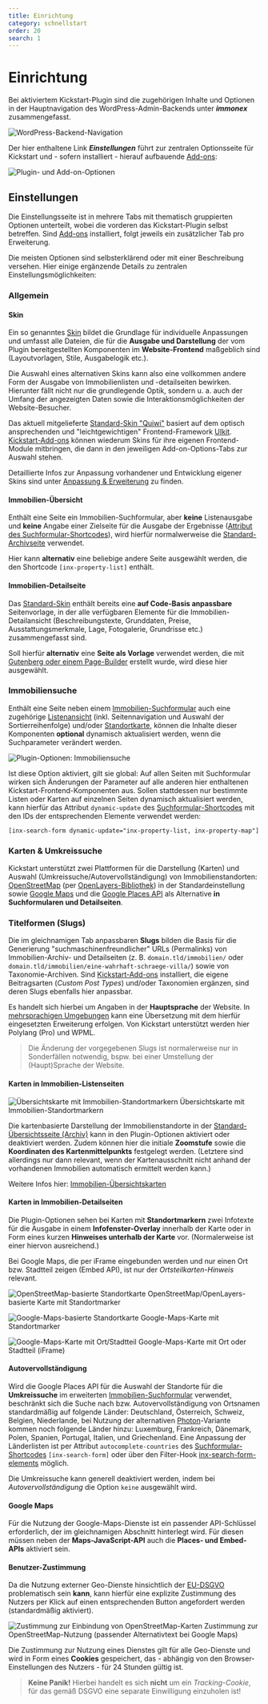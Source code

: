 ```yaml
---
title: Einrichtung
category: schnellstart
order: 20
search: 1
---
```


# Einrichtung

Bei aktiviertem Kickstart-Plugin sind die zugehörigen Inhalte und Optionen in der Hauptnavigation des WordPress-Admin-Backends unter ***immonex*** zusammengefasst.

![WordPress-Backend-Navigation](../assets/scst-options-1.gif)

Der hier enthaltene Link ***Einstellungen*** führt zur zentralen Optionsseite für Kickstart und - sofern installiert - hierauf aufbauende [Add-ons](../add-ons.html):

![Plugin- und Add-on-Optionen](../assets/scst-options-2.gif)

## Einstellungen

Die Einstellungsseite ist in mehrere Tabs mit thematisch gruppierten Optionen unterteilt, wobei die vorderen das Kickstart-Plugin selbst betreffen. Sind [Add-ons](../add-ons.html) installiert, folgt jeweils ein zusätzlicher Tab pro Erweiterung.

Die meisten Optionen sind selbsterklärend oder mit einer Beschreibung versehen. Hier einige ergänzende Details zu zentralen Einstellungsmöglichkeiten:

### Allgemein

#### Skin

Ein so genanntes [Skin](../anpassung-erweiterung/skins.html) bildet die Grundlage für individuelle Anpassungen und umfasst alle Dateien, die für die **Ausgabe und Darstellung** der vom Plugin bereitgestellten Komponenten im **Website-Frontend** maßgeblich sind (Layoutvorlagen, Stile, Ausgabelogik etc.).

Die Auswahl eines alternativen Skins kann also eine vollkommen andere Form der Ausgabe von Immobilienlisten und -detailseiten bewirken. Hierunter fällt nicht nur die grundlegende Optik, sondern u. a. auch der Umfang der angezeigten Daten sowie die Interaktionsmöglichkeiten der Website-Besucher.

Das aktuell mitgelieferte [Standard-Skin "Quiwi"](../anpassung-erweiterung/standard-skin.html) basiert auf dem optisch ansprechenden und "leichtgewichtigen" Frontend-Framework [UIkit](https://getuikit.com/). [Kickstart-Add-ons](../add-ons.html) können wiederum Skins für ihre eigenen Frontend-Module mitbringen, die dann in den jeweiligen Add-on-Options-Tabs zur Auswahl stehen.

Detaillierte Infos zur Anpassung vorhandener und Entwicklung eigener Skins sind unter [Anpassung & Erweiterung](../anpassung-erweiterung/skins.html) zu finden.

#### Immobilien-Übersicht

Enthält eine Seite ein Immobilien-Suchformular, aber **keine** Listenausgabe und **keine** Angabe einer Zielseite für die Ausgabe der Ergebnisse ([Attribut des Suchformular-Shortcodes](../komponenten/index.html#Attribute)), wird hierfür normalwerweise die [Standard-Archivseite](../beitragsarten-taxonomien.html#Immobilien-Beitrage) verwendet.

Hier kann **alternativ** eine beliebige andere Seite ausgewählt werden, die den Shortcode `[inx-property-list]` enthält.

#### Immobilien-Detailseite

Das [Standard-Skin](../anpassung-erweiterung/standard-skin.html) enthält bereits eine **auf Code-Basis anpassbare** Seitenvorlage, in der alle verfügbaren Elemente für die Immobilien-Detailansicht (Beschreibungstexte, Grunddaten, Preise, Ausstattungsmerkmale, Lage, Fotogalerie, Grundrisse etc.) zusammengefasst sind.

Soll hierfür **alternativ** eine **Seite als Vorlage** verwendet werden, die mit [Gutenberg oder einem Page-Builder](einbindung.html#Immobilien-Details) erstellt wurde, wird diese hier ausgewählt.

### Immobiliensuche

Enthält eine Seite neben einem [Immobilien-Suchformular](../komponenten/index.html) auch eine zugehörige [Listenansicht](../komponenten/liste.html) (inkl. Seitennavigation und Auswahl der Sortierreihenfolge) und/oder [Standortkarte](../komponenten/karte.html), können die Inhalte dieser Komponenten **optional** dynamisch aktualisiert werden, wenn die Suchparameter verändert werden.

![Plugin-Optionen: Immobiliensuche](../assets/scst-options-property-search.png)

Ist diese Option aktiviert, gilt sie global: Auf allen Seiten mit Suchformular wirken sich Änderungen der Parameter auf alle anderen hier enthaltenen Kickstart-Frontend-Komponenten aus. Sollen stattdessen nur bestimmte Listen oder Karten auf einzelnen Seiten dynamisch aktualisiert werden, kann hierfür das Attribut `dynamic-update` des [Suchformular-Shortcodes](../komponenten/index.html) mit den IDs der entsprechenden Elemente verwendet werden:

`[inx-search-form dynamic-update="inx-property-list, inx-property-map"]`

### Karten & Umkreissuche

Kickstart unterstützt zwei Plattformen für die Darstellung (Karten) und Auswahl (Umkreissuche/Autovervollständigung) von Immobilienstandorten: [OpenStreetMap](https://www.openstreetmap.de/) (per [OpenLayers-Bibliothek](https://de.wikipedia.org/wiki/OpenLayers)) in der Standardeinstellung sowie [Google Maps](https://cloud.google.com/maps-platform/) und die [Google Places API](https://developers.google.com/maps/documentation/places/web-service/autocomplete) als Alternative **in Suchformularen und Detailseiten**.

### Titelformen (Slugs)

Die im gleichnamigen Tab anpassbaren **Slugs** bilden die Basis für die Generierung "suchmaschinenfreundlicher" URLs (Permalinks) von Immobilien-Archiv- und Detailseiten (z. B. `domain.tld/immobilien/` oder `domain.tld/immobilien/eine-wahrhaft-schraege-villa/`) sowie von Taxonomie-Archiven. Sind [Kickstart-Add-ons](../add-ons.html) installiert, die eigene Beitragsarten (*Custom Post Types*) und/oder Taxonomien ergänzen, sind deren Slugs ebenfalls hier anpassbar.

Es handelt sich hierbei um Angaben in der **Hauptsprache** der Website. In [mehrsprachigen Umgebungen](../anpassung-erweiterung/uebersetzung-mehrsprachigkeit.html#Mehrsprachige-Websites) kann eine Übersetzung mit dem hierfür eingesetzten Erweiterung erfolgen. Von Kickstart unterstützt werden hier Polylang (Pro) und WPML.

> Die Änderung der vorgegebenen Slugs ist normalerweise nur in Sonderfällen notwendig, bspw. bei einer Umstellung der (Haupt)Sprache der Website.

#### Karten in Immobilien-Listenseiten

![Übersichtskarte mit Immobilien-Standortmarkern](../assets/scst-property-map-1.png)
Übersichtskarte mit Immobilien-Standortmarkern

Die kartenbasierte Darstellung der Immobilienstandorte in der [Standard-Übersichtsseite (Archiv)](../beitragsarten-taxonomien.html#Immobilien-Beitrage) kann in den Plugin-Optionen aktiviert oder deaktiviert werden. Zudem können hier die initiale **Zoomstufe** sowie die **Koordinaten des Kartenmittelpunkts** festgelegt werden. (Letztere sind allerdings nur dann relevant, wenn der Kartenausschnitt nicht anhand der vorhandenen Immobilien automatisch ermittelt werden kann.)

Weitere Infos hier: [Immobilien-Übersichtskarten](../komponenten/karte.html)

#### Karten in Immobilien-Detailseiten

Die Plugin-Optionen sehen bei Karten mit **Standortmarkern** zwei Infotexte für die Ausgabe in einem **Infofenster-Overlay** innerhalb der Karte oder in Form eines kurzen **Hinweises unterhalb der Karte** vor. (Normalerweise ist einer hiervon ausreichend.)

Bei Google Maps, die per iFrame eingebunden werden und nur einen Ort bzw. Stadtteil zeigen (Embed API), ist nur der *Ortsteilkarten-Hinweis* relevant.

![OpenStreetMap-basierte Standortkarte](../assets/scst-osm-map.gif)
OpenStreetMap/OpenLayers-basierte Karte mit Standortmarker

![Google-Maps-basierte Standortkarte](../assets/scst-google-map.gif)
Google-Maps-Karte mit Standortmarker

![Google-Maps-Karte mit Ort/Stadtteil](../assets/scst-google-embed-map.gif)
Google-Maps-Karte mit Ort oder Stadtteil (iFrame)

#### Autovervollständigung

Wird die Google Places API für die Auswahl der Standorte für die **Umkreissuche** im erweiterten [Immobilien-Suchformular](../komponenten/index.html) verwendet, beschränkt sich die Suche nach bzw. Autovervollständigung von Ortsnamen standardmäßig auf folgende Länder: Deutschland, Österreich, Schweiz, Belgien, Niederlande, bei Nutzung der alternativen [Photon](https://photon.komoot.io/)-Variante kommen noch folgende Länder hinzu: Luxemburg, Frankreich, Dänemark, Polen, Spanien, Portugal, Italien, und Griechenland. Eine Anpassung der Länderlisten ist per Attribut `autocomplete-countries` des [Suchformular-Shortcodes](../komponenten/index.html#Attribute) `[inx-search-form]` oder über den Filter-Hook [inx-search-form-elements](../anpassung-erweiterung/filter-inx-search-form-elements.html) möglich.

Die Umkreissuche kann generell deaktiviert werden, indem bei *Autovervollständigung* die Option `keine` ausgewählt wird.

#### Google Maps

Für die Nutzung der Google-Maps-Dienste ist ein passender API-Schlüssel erforderlich, der im gleichnamigen Abschnitt hinterlegt wird. Für diesen müssen neben der **Maps-JavaScript-API** auch die **Places- und Embed-APIs** aktiviert sein.

#### Benutzer-Zustimmung

Da die Nutzung externer Geo-Dienste hinsichtlich der [EU-DSGVO](https://de.wikipedia.org/wiki/Datenschutz-Grundverordnung) problematisch sein **kann**, kann hierfür eine explizite Zustimmung des Nutzers per Klick auf einen entsprechenden Button angefordert werden (standardmäßig aktiviert).

![Zustimmung zur Einbindung von OpenStreetMap-Karten](../assets/scst-osm-map-consent.png)
Zustimmung zur OpenStreetMap-Nutzung (passender Alternativtext bei Google Maps)

Die Zustimmung zur Nutzung eines Dienstes gilt für alle Geo-Dienste und wird in Form eines **Cookies** gespeichert, das - abhängig von den Browser-Einstellungen des Nutzers - für 24 Stunden gültig ist.

>**Keine Panik!** Hierbei handelt es sich **nicht** um ein <i>Tracking-Cookie</i>, für das gemäß DSGVO eine separate Einwilligung einzuholen ist!